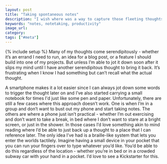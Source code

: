 ```yaml
---
layout: post
title: "Taking spontaneous notes"
description: "I wish where was a way to capture those fleeting thoughts, especially at times where a phone or notebook aren't options."
keywords: "notes, notetaking, productivity"
image_url:
category:
tags: ["#meta"]
---
```

{% include setup %}
Many of my thoughts come serendipitously - whether it’s an errand I need to run, an idea for a blog post, or a feature I should build into one of my projects. But unless I’m able to jot it down soon after it slips my mind until I have another serendipitous thought to bring it back. It’s frustrating when I know I had something but can’t recall what the actual thought.

A smartphone makes it a lot easier since I can always jot down some words to trigger the thought later on and I’ve also started carrying a small notebook for times I'd just like some pen and paper. Unfortunately, there are still a few cases where this approach doesn’t work. One is when I’m in a group and don’t want to bust out my phone and start taking notes. The others are where a phone just isn’t practical - whether I’m out exercising and don’t want to take a break, in bed where I don’t want to stare at a bright screen, or just in the shower. In those cases I’d love something akin to mind reading where I’d be able to just back up a thought to a place that I can reference later. The only idea I’ve had is a braille-like system that lets you enter the worlds tactilely. Imagine having a small device in your pocket that you can run your fingers over to type whatever you’d like. You’d be able to do this regardless of the location - whether you’re in bed or in a crowded subway car with your hand in a pocket. I’d love to see a Kickstarter for this.
